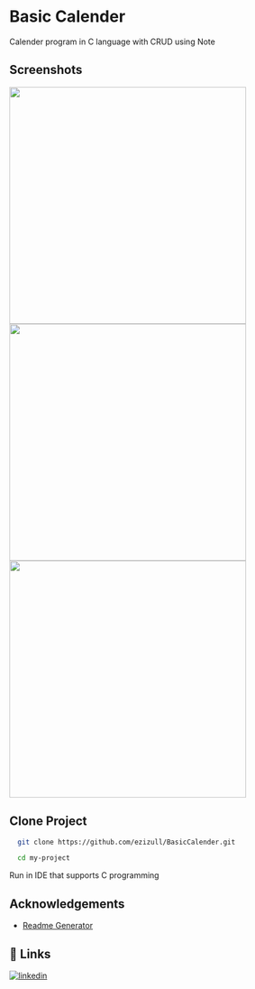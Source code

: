 
# Basic Calender 

Calender program in C language with CRUD using Note


## Screenshots
<p float="left">
<img src="https://user-images.githubusercontent.com/71552760/178142981-11e49816-73ba-4be6-99ca-311853b8a19a.png" height="420"/>
<img src="https://user-images.githubusercontent.com/71552760/178142988-12eebd3f-6aee-4106-9074-4463275ae9b6.png" height="420"/>
<img src="https://user-images.githubusercontent.com/71552760/178142993-50a29f74-63b5-405d-8088-961348954cc4.png" height="420"/>
</p>

## Clone Project


```bash
  git clone https://github.com/ezizull/BasicCalender.git
```

```bash
  cd my-project
```

Run in IDE that supports C programming

## Acknowledgements
 - [Readme Generator](https://readme.so/id)



## 🔗 Links
[![linkedin](https://img.shields.io/badge/linkedin-0A66C2?style=for-the-badge&logo=linkedin&logoColor=white)](https://www.linkedin.com/in/ezizul/)

